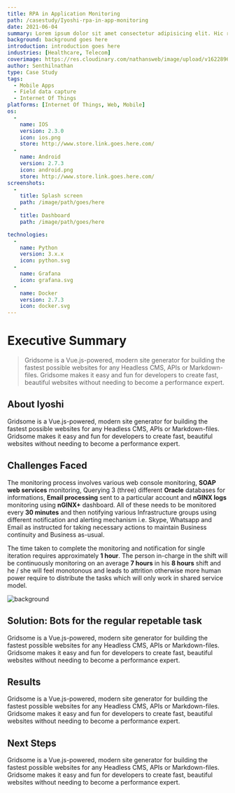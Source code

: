 ```yaml
---
title: RPA in Application Monitoring
path: /casestudy/Iyoshi-rpa-in-app-monitoring
date: 2021-06-04
summary: Lorem ipsum dolor sit amet consectetur adipisicing elit. Hic rerum earum quos explicabo suscipit maxime iste qui nihil. Reiciendis asperiores minus necessitatibus
background: background goes here
introduction: introduction goes here
industries: [Healthcare, Telecom]
coverimage: https://res.cloudinary.com/nathansweb/image/upload/v1622896834/sw/s-problem-definition_ls0j57.png
author: Senthilnathan
type: Case Study
tags:
  - Mobile Apps
  - Field data capture
  - Internet Of Things
platforms: [Internet Of Things, Web, Mobile]
os: 
  -
    name: IOS
    version: 2.3.0
    icon: ios.png
    store: http://www.store.link.goes.here.com/
  -
    name: Android
    version: 2.7.3
    icon: android.png
    store: http://www.store.link.goes.here.com/
screenshots:
  -
    title: Splash screen
    path: /image/path/goes/here
  -
    title: Dashboard
    path: /image/path/goes/here

technologies:
  -
    name: Python
    version: 3.x.x
    icon: python.svg
  -
    name: Grafana
    icon: grafana.svg  
  -
    name: Docker
    version: 2.7.3
    icon: docker.svg
---
```

# Executive Summary
> Gridsome is a Vue.js-powered, modern site generator for building the fastest possible websites for any Headless CMS, APIs or Markdown-files. Gridsome makes it easy and fun for developers to create fast, beautiful websites without needing to become a performance expert.


## About Iyoshi

Gridsome is a Vue.js-powered, modern site generator for building the fastest possible websites for any Headless CMS, APIs or Markdown-files. Gridsome makes it easy and fun for developers to create fast, beautiful websites without needing to become a performance expert.

## Challenges Faced

The monitoring process involves various web console monitoring, **SOAP web services** monitoring, Querying 3 (three) different **Oracle** databases for informations, **Email processing** sent to a particular account and **nGINX logs** monitoring using **nGINX+** dashboard. All of these needs to be monitored every **30 minutes** and then notifying various Infrastructure groups using different notification and alerting mechanism i.e. Skype, Whatsapp and Email as instructed for taking necessary actions to maintain Business continuity and Business as-usual.  

The time taken to complete the monitoring and notification for single iteration requires approximately **1 hour**. The person in-charge in the shift will be continuously monitoring on an average **7 hours** in his **8 hours** shift and he / she will feel monotonous and leads to attrition otherwise more human power require to distribute the tasks which will only work in shared service model.

![background](https://res.cloudinary.com/nathansweb/image/upload/v1622896834/sw/s-problem-definition_ls0j57.png)

## Solution: Bots for the regular repetable task

Gridsome is a Vue.js-powered, modern site generator for building the fastest possible websites for any Headless CMS, APIs or Markdown-files. Gridsome makes it easy and fun for developers to create fast, beautiful websites without needing to become a performance expert.

## Results

Gridsome is a Vue.js-powered, modern site generator for building the fastest possible websites for any Headless CMS, APIs or Markdown-files. Gridsome makes it easy and fun for developers to create fast, beautiful websites without needing to become a performance expert.

## Next Steps

Gridsome is a Vue.js-powered, modern site generator for building the fastest possible websites for any Headless CMS, APIs or Markdown-files. Gridsome makes it easy and fun for developers to create fast, beautiful websites without needing to become a performance expert.

